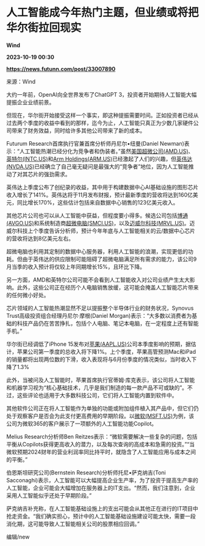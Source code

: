 # 人工智能成今年热门主题，但业绩或将把华尔街拉回现实
**Wind**

**2023-10-19 00:30**

**https://news.futunn.com/post/33007890**

来源：Wind

大约一年前，OpenAI向全世界发布了ChatGPT 3，投资者开始期待人工智能大幅提振企业业绩前景。

但现在，华尔街开始接受这样一个事实，即这种提振需要时间。正如投资者已经从过去两个季度的收益中看到的那样，迄今为止，人工智能只真正为少数几家硬件公司带来了财务效益，同时给许多其他公司带来了新的成本。

Futurum Research首席执行官兼首席分析师丹尼尔•纽曼(Daniel Newman)表示：“人工智能热潮已经分化为竞争者和伪装者。”虽然[美国超微公司(AMD.US)](https://www.futunn.com/quote/stock?m=us&code=AMD)、[英特尔(INTC.US)](https://www.futunn.com/quote/stock?m=us&code=INTC)和[Arm Holdings(ARM.US)](https://www.futunn.com/quote/stock?m=us&code=ARM)已经激起了人们的兴趣，但[英伟达(NVDA.US)](https://www.futunn.com/quote/stock?m=us&code=NVDA)已经确立了自己毫无疑问是最强大的“竞争者”地位，因为人工智能推动了对其芯片的强劲需求。

英伟达上季度公布了创纪录的收益，其中用于构建数据中心AI基础设施的图形芯片收入增长了141%。英伟达将于11月发布财报，预计最新季度的营收将达到160亿美元，同比增长170%，这些估计包括来自数据中心销售的123亿美元收入。

其他芯片公司也可以从人工智能中获益，但程度要小得多。候选公司包括[博通(AVGO.US)](https://www.futunn.com/quote/stock?m=us&code=AVGO)和系统制造商[超微电脑(SMCI.US)](https://www.futunn.com/quote/stock?m=us&code=SMCI)，以及[迈威尔科技(MRVL.US)](https://www.futunn.com/quote/stock?m=us&code=MRVL)。迈威尔科技上个季度告诉分析师，预计今年年底与人工智能相关的云/数据中心芯片的营收将达到8亿美元左右。

超微电脑也利用其定制的数据中心服务器，利用人工智能的浪潮，实现更低的功耗。但由于英伟达的供应限制可能阻碍了超微电脑满足所有需求的能力，该公司9月当季的收入预计将仅较上年同期增长15%，且环比下降。

另一方面，AMD和英特尔公司可能不会看到人工智能收入对公司业绩产生太大影响。此外，这些公司正在经历个人电脑销售放缓，这可能会掩盖人工智能芯片带来的任何微小好处。

芯片领域的人工智能热潮显然不足以提振整个半导体行业的财务状况，Synovus Trust高级投资组合经理丹尼尔·摩根(Daniel Morgan)表示：“大多数以消费者为基础的科技产品仍在苦苦挣扎，包括个人电脑、笔记本电脑，在一定程度上还有智能手机。”

华尔街已经调低了iPhone 15发布对[苹果(AAPL.US)](https://www.futunn.com/quote/stock?m=us&code=AAPL)公司本季度影响的预期，据估计，苹果公司第一季度的总收入将下降1%。上个季度，苹果高管预测Mac和iPad的销量都将出现两位数的下滑，收入表现将与6月份季度的情况类似，当时收入下降了1.3%

此外，当被问及人工智能时，苹果首席执行官蒂姆·库克表示，该公司将人工智能和机器学习视为“核心基础技术，几乎是我们制造的每一款产品不可或缺的”。不过，这些评论也适用于大多数科技公司，它们将人工智能内置到软件中。

其他软件公司正在将人工智能作为单独的功能或附加组件植入其产品中，但它们仍处于观察客户是否会为此支付更高费用的早期阶段。以[微软(MSFT.US)](https://www.futunn.com/quote/stock?m=us&code=MSFT)为例，该公司为微软365的客户展示了一项额外的人工智能功能Copilot。

Melius Research分析师Ben Reitzes表示：“微软需要解决一些复杂的问题，包括平衡从Copilots获得更高收入的潜力，以及每次查询的高成本和急需的投资。”“当微软预期2024财年的营业利润率同比持平时，就隐含了人工智能应用与成本之间的平衡。”

伯恩斯坦研究公司(Bernstein Research)分析师托尼•萨克纳吉(Toni Sacconaghi)表示，人工智能可以大幅提高企业生产率，为了投资于提高生产率的人工智能，企业可能会大幅增加在服务器上的IT支出。“然而，我们注意到，企业采用人工智能似乎还处于早期阶段。”

萨克纳吉补充称，在人工智能基础设施上的支出可能会从其他正在进行的IT项目中抢走资金。“我们确实担心，预计中的人工智能基础设施建设可能太快，需要一段消化期，这可能导致人工智能相关公司的股票相应回调。”

编辑/new